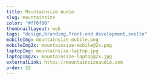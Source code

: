```yaml
---
title: Mountainsize Audio
slug: mountainsize
color: "#ff6f00"
thumbnailLayout: web
tags: "design,branding,front-end development,svelte"
mobileImg: mountainsize-mobile.png
mobileImg2x: mountainsize-mobile@2x.png
laptopImg: mountainsize-laptop.jpg
laptopImg2x: mountainsize-laptop@2x.jpg
externalLink: https://mountainsizeaudio.com
order: 22
---
```

